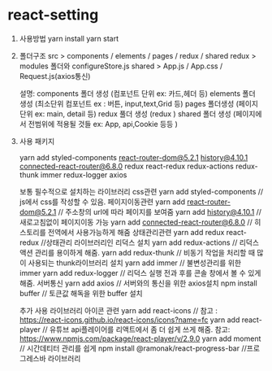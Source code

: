 # react-setting

1. 사용방법
   yarn install
   yarn start

2. 폴더구조
   src > components / elements / pages / redux / shared
   redux > modules 폴더와 configureStore.js
   shared > App.js / App.css / Request.js(axios통신)

   설명:
   components 폴더 생성 (컴포넌트 단위 ex: 카드,헤더 등)
   elements 폴더 생성 (최소단위 컴포넌트 ex : 버튼, input,text,Grid 등)
   pages 폴더생성 (페이지 단위 ex: main, detail 등)
   redux 풀더 생성 (redux )
   shared 폴더 생성 (페이지에서 전범위에 적용될 것들 ex: App, api,Cookie 등등 )

3. 사용 패키지

   yarn add styled-components react-router-dom@5.2.1 history@4.10.1 connected-react-router@6.8.0 redux react-redux redux-actions redux-thunk immer redux-logger axios

   보통 필수적으로 설치하는 라이브러리
   css관련
   yarn add styled-components // js에서 css를 작성할 수 있음.
   페이지이동관련
   yarn add react-router-dom@5.2.1 // 주소창의 url에 따라 페이지를 보여줌
   yarn add history@4.10.1 // 새로고침없이 페이지이동 가능
   yarn add connected-react-router@6.8.0 // 히스토리를 전역에서 사용가능하게 해줌
   상태관리관련
   yarn add redux react-redux //상태관리 라이브러리인 리덕스 설치
   yarn add redux-actions // 리덕스 액션 관리를 용이하게 해줌.
   yarn add redux-thunk // 비동기 작업을 처리할 때 많이 사용되는 thunk라이브러리 설치
   yarn add immer // 불변성관리를 위한 immer
   yarn add redux-logger // 리덕스 실행 전과 후를 콘솔 창에서 볼 수 있게해줌.
   서버통신
   yarn add axios // 서버와의 통신을 위한 axios설치
   npm install buffer // 토큰값 해독을 위한 buffer 설치

   추가 사용 라이브러리
   아이콘 관련
   yarn add react-icons // 참고 : https://react-icons.github.io/react-icons/icons?name=fc
   yarn add react-player // 유튜브 api플레이어를 리액트에서 좀 더 쉽게 쓰게 해줌. 참고: https://www.npmjs.com/package/react-player/v/2.9.0
   yarn add moment // 시간데티터 관리를 쉽게
   npm install @ramonak/react-progress-bar //프로그레스바 라이브러리
